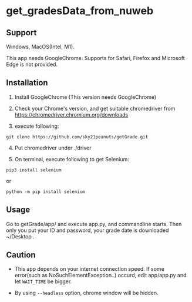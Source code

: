 # get_gradesData_from_nuweb

## Support
Windows, MacOS(Intel, M1).

This app needs GoogleChrome. Supports for Safari, Firefox and Microsoft Edge is not provided.

## Installation
1. Install GoogleChrome (This version needs GoogleChrome)

2. Check your Chrome's version, and get suitable chromedriver from https://chromedriver.chromium.org/downloads

3. execute following:
```
git clone https://github.com/sky21peanuts/getGrade.git
```

4. Put chromedriver under ./driver

5. On terminal, execute following to get Selenium:
 ```
 pip3 install selenium
 ```
 or
 ```
 python -m pip install selenium
 ```

## Usage
Go to getGrade/app/ and execute app.py, and  commandline starts. Then only you put your ID and password, your grade date is downloaded ~/Desktop .

## Caution
- This app depends on your internet connection speed. If some error(such as NoSuchElementException..) occurd, edit app/app.py and let `WAIT_TIME` be bigger.

- By using `--headless` option, chrome window will be hidden.
